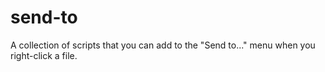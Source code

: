 # send-to
A collection of scripts that you can add to the "Send to..." menu when you right-click a file.
